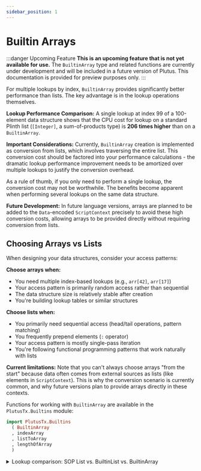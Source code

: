 ```yaml
---
sidebar_position: 1
---
```


# Builtin Arrays

:::danger Upcoming Feature
**This is an upcoming feature that is not yet available for use.** The `BuiltinArray` type and related functions are currently under development and will be included in a future version of Plutus. This documentation is provided for preview purposes only.
:::

For multiple lookups by index, `BuiltinArray` provides significantly better performance than lists. The key advantage is in the lookup operations themselves.

**Lookup Performance Comparison:**
A single lookup at index 99 of a 100-element data structure shows that the CPU cost for lookup on a standard Plinth list (`[Integer]`, a sum-of-products type) is **206 times higher** than on a `BuiltinArray`.

**Important Considerations:**
Currently, `BuiltinArray` creation is implemented as conversion from lists, which involves traversing the entire list. This conversion cost should be factored into your performance calculations - the dramatic lookup performance improvement needs to be amortized over multiple lookups to justify the conversion overhead.

As a rule of thumb, if you only need to perform a single lookup, the conversion cost may not be worthwhile. The benefits become apparent when performing several lookups on the same data structure.

**Future Development:**
In future language versions, arrays are planned to be added to the `Data`-encoded `ScriptContext` precisely to avoid these high conversion costs, allowing arrays to be provided directly without requiring conversion from lists.

## Choosing Arrays vs Lists

When designing your data structures, consider your access patterns:

**Choose arrays when:**
- You need multiple index-based lookups (e.g., `arr[42]`, `arr[17]`)
- Your access pattern is primarily random access rather than sequential
- The data structure size is relatively stable after creation
- You're building lookup tables or similar structures

**Choose lists when:**
- You primarily need sequential access (head/tail operations, pattern matching)
- You frequently prepend elements (`:` operator)
- Your access pattern is mostly single-pass iteration
- You're following functional programming patterns that work naturally with lists

**Current limitations:**
Note that you can't always choose arrays "from the start" because data often comes from external sources as lists (like elements in `ScriptContext`). This is why the conversion scenario is currently common, and why future versions plan to provide arrays directly in these contexts.

Functions for working with `BuiltinArray` are available in the `PlutusTx.Builtins` module:

```haskell
import PlutusTx.Builtins 
  ( BuiltinArray
  , indexArray
  , listToArray
  , lengthOfArray
  )
```

<details>
  <summary>Lookup comparison: SOP List vs. BuiltinList vs. BuiltinArray</summary>
  <LiteralInclude file="Example/Builtin/Array/Main.hs" language="haskell" />
  
  Result of the evaluation:
  ![BuiltinArray Performance Comparison](/code/Example/Builtin/Array/Screenshot.png)
</details>
